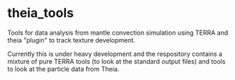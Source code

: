 theia_tools
===========

Tools for data analysis from mantle convection simulation
using TERRA and theia "plugin" to track texture development.

Currently this is under heavy development and the respository 
contains a mixture of pure TERRA tools (to look at the standard
output files) and tools to look at the particle data from Theia.
